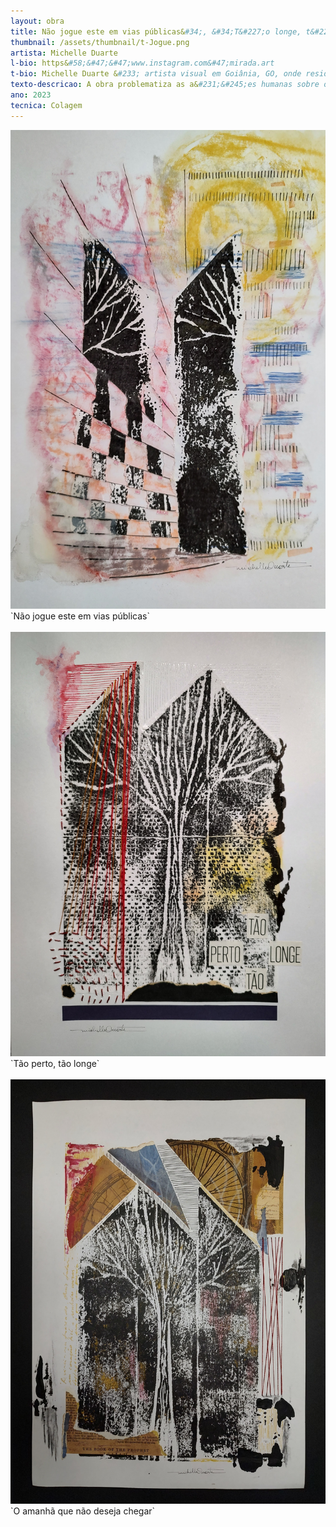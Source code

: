 ```yaml
---
layout: obra
title: Não jogue este em vias públicas&#34;, &#34;T&#227;o longe, t&#227;o perto&#34;, O amanh&#227; que n&#227;o deseja chegar
thumbnail: /assets/thumbnail/t-Jogue.png
artista: Michelle Duarte
l-bio: https&#58;&#47;&#47;www.instagram.com&#47;mirada.art
t-bio: Michelle Duarte &#233; artista visual em Goiânia, GO, onde reside e trabalha. Em sua obra utiliza a liberdade de t&#233;cnicas e suportes diversos para discutir temáticas sens&#237;veis, questionando poeticamente os limites entre dualidades. Morte e vida, presente e futuro, usual e absurdo, e outras fronteiras, s&#227;o marcados, em seu fazer art&#237;stico, por uma subjetividade que, frequentemente, apoia&#45;se no universo surreal e imaginário para ganhar representa&#231;&#227;o. Formas orgânicas e abstratas convivem num exerc&#237;cio cont&#237;nuo de aproxima&#231;&#227;o entre aparentes opostos na perspectiva de valores e hábitos comuns a qualquer viv&#234;ncia humana.
texto-descricao: A obra problematiza as a&#231;&#245;es humanas sobre o cerrado que, n&#227;o apenas descartam seus rejeitos no bioma, mas o tornam o próprio rejeito, para o qual se nega o olhar de cuidado e preserva&#231;&#227;o. Para a colagem, utiliza&#45;se uma xilogravura com a imagem de uma árvore do cerrado. A imagem &#233; rasgada ao meio, separada em partes opostas e uma delas &#233; parcialmente recortada em tiras para, atrav&#233;s da t&#233;cnica de rollage, entrela&#231;arem&#45;se ao papel, riscado e cortado em perspectiva. A imagem obtida nesse processo remete aos pr&#233;dios de uma cidade, numa alus&#227;o à depend&#234;ncia estrutural que temos do bioma. Ao mesmo tempo, em palavras pequenas recortadas de um panfleto que &#233; normalmente distribu&#237;do nas ruas, l&#234;&#45;se a frase “n&#227;o jogue este em vias públicas”. Questiona&#45;se, assim, o tratamento que nossa sociedade tem dado ao cerrado, como um bem descartável, capaz de sempre “reciclar&#45;se”. Mas at&#233; quando? &#124; A obra deseja provocar reflex&#227;o acerca do nosso olhar para o cerrado e sua destrui&#231;&#227;o gradual. A xilogravura de uma árvore t&#237;pica do cerrado foi impressa em guardanapo de papel, denotando a fragilidade desse bioma nas m&#227;os do nosso descaso. Um descaso que &#233; proporcional ao  distanciamento que insistimos manter em rela&#231;&#227;o a temas que demandam drásticas mudan&#231;as em nosso comportamento social. Por&#233;m, n&#227;o est&#227;o nada distantes de nós as consequ&#234;ncias do desmatamento, da polui&#231;&#227;o, do genoc&#237;dio de povos originários, representados pelas cores quentes ao fundo e as linhas do bordado. As palavras coladas constroem a po&#233;tica de um c&#237;rculo vicioso, que denuncia o paradoxo de um distanciamento fict&#237;cio. Afinal, a destrui&#231;&#227;o do cerrado está altamente intrincada e relacionada ao nosso cotidiano. &#124; A obra discute o impacto da a&#231;&#227;o humana sobre o cerrado numa perspectiva de disputa entre dois polos&#58; de um lado o futuro nefasto imposto pela devasta&#231;&#227;o, do outro, a resist&#234;ncia do bioma. Por meio de t&#233;cnicas mistas, “O amanh&#227; que n&#227;o deseja chegar” busca representar a luta do cerrado contra um tempo impiedosamente imposto pela degrada&#231;&#227;o humana, onde a biodiversidade tenta se refazer, mas segue altamente amea&#231;ada. O amanh&#227; que se desenha nesse horizonte já se sabe perverso, e n&#227;o deseja chegar, como uma profecia de destrui&#231;&#227;o que n&#227;o deseja cumprir&#45;se, como a própria morte que se recusa a esse papel diante da vida exuberante. Afinal, aqui n&#227;o &#233; a morte que mata, mas &#233; a m&#227;o humana, suja de terra seca, carv&#227;o e sangue. 
ano: 2023
tecnica: Colagem
---
```


  
  <img src="/assets/obras/jogue/1.jpeg" alt="Cicatrizes" class="img-fluid d-block">
  `Não jogue este em vias públicas`<br>  <br>
  <img src="/assets/obras/jogue/2.jpeg" alt="Cicatrizes" class="img-fluid d-block">
  `Tão perto, tão longe`<br><br>
  <img src="/assets/obras/jogue/3.jpeg" alt="Cicatrizes" class="img-fluid d-block">
  `O amanhã que não deseja chegar`<br><br>

  

